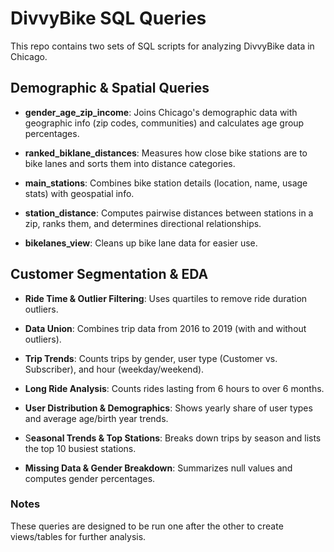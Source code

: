# DivvyBike SQL Queries
This repo contains two sets of SQL scripts for analyzing DivvyBike data in Chicago.

## Demographic & Spatial Queries

- **gender_age_zip_income**: Joins Chicago's demographic data with geographic info (zip codes, communities) and calculates age group percentages.

- **ranked_biklane_distances**: Measures how close bike stations are to bike lanes and sorts them into distance categories.

- **main_stations**: Combines bike station details (location, name, usage stats) with geospatial info.

- **station_distance**: Computes pairwise distances between stations in a zip, ranks them, and determines directional relationships.

- **bikelanes_view**: Cleans up bike lane data for easier use.

## Customer Segmentation & EDA

- **Ride Time & Outlier Filtering**: Uses quartiles to remove ride duration outliers.

- **Data Union**: Combines trip data from 2016 to 2019 (with and without outliers).

- **Trip Trends**: Counts trips by gender, user type (Customer vs. Subscriber), and hour (weekday/weekend).

- **Long Ride Analysis**: Counts rides lasting from 6 hours to over 6 months.

- **User Distribution & Demographics**: Shows yearly share of user types and average age/birth year trends.

- S**easonal Trends & Top Stations**: Breaks down trips by season and lists the top 10 busiest stations.

- **Missing Data & Gender Breakdown**: Summarizes null values and computes gender percentages.

### Notes
These queries are designed to be run one after the other to create views/tables for further analysis.
